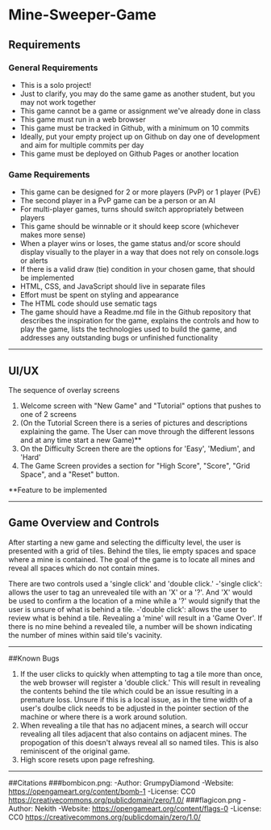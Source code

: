 # Mine-Sweeper-Game

## Requirements
### General Requirements
- This is a solo project!
- Just to clarify, you may do the same game as another student, but you may not work together
- This game cannot be a game or assignment we've already done in class
- This game must run in a web browser
- This game must be tracked in Github, with a minimum on 10 commits
- Ideally, put your empty project up on Github on day one of development and aim for multiple commits per day
- This game must be deployed on Github Pages or another location

### Game Requirements
- This game can be designed for 2 or more players (PvP) or 1 player (PvE)
- The second player in a PvP game can be a person or an AI
- For multi-player games, turns should switch appropriately between players
- This game should be winnable or it should keep score (whichever makes more sense)
- When a player wins or loses, the game status and/or score should display visually to the player in a way that does not rely on console.logs or alerts
- If there is a valid draw (tie) condition in your chosen game, that should be implemented
- HTML, CSS, and JavaScript should live in separate files
- Effort must be spent on styling and appearance
- The HTML code should use sematic tags
- The game should have a Readme.md file in the Github repository that describes the inspiration for the game, explains the controls and how to play the game, lists the technologies used to build the game, and addresses any outstanding bugs or unfinished functionality

---
## UI/UX
The sequence of overlay screens 
1. Welcome screen with "New Game" and "Tutorial" options that pushes to one of 2 screens
2. (On the Tutorial Screen there is a series of pictures and descriptions explaining the game. The User can move through the different lessons and at any time start a new Game)**
3. On the Difficulty Screen there are the options for 'Easy', 'Medium', and 'Hard'
4. The Game Screen provides a section for "High Score", "Score", "Grid Space", and a "Reset" button. 

**Feature to be implemented

---
## Game Overview and Controls
After starting a new game and selecting the difficulty level, the user is presented with a grid of tiles. Behind the tiles, lie empty spaces and space where a mine is contained. The goal of the game is to locate all mines and reveal all spaces which do not contain mines.

There are two controls used a 'single click' and 'double click.' 
-'single click': allows the user to tag an unrevealed tile with an 'X' or a '?'. And 'X' would be used to confirm a the location of a mine while a '?' would signify that the user is unsure of what is behind a tile. 
-'double click': allows the user to review what is behind a tile. Revealing a 'mine' will result in a 'Game Over'. If there is no mine behind a revealed tile, a number will be shown indicating the number of mines within said tile's vacinity. 

---
##Known Bugs
1. If the user clicks to quickly when attempting to tag a tile more than once, the web browser will register a 'double click.' This will result in revealing the contents behind the tile which could be an issue resulting in a premature loss. Unsure if this is a local issue, as in the time width of a user's doulbe click needs to be adjusted in the pointer section of the machine or where there is a work around solution. 
2. When revealing a tile that has no adjacent mines, a search will occur revealing all tiles adjacent that also contains on adjacent mines. The propogation of this doesn't always reveal all so named tiles. This is also reminiscent of the original game. 
3. High score resets upon page refreshing. 

---
##Citations
###bombicon.png:
-Author: GrumpyDiamond
-Website: https://opengameart.org/content/bomb-1
-License: CC0 https://creativecommons.org/publicdomain/zero/1.0/
###flagicon.png
-Author: Nekith
-Website: https://opengameart.org/content/flags-0
-License: CC0 https://creativecommons.org/publicdomain/zero/1.0/